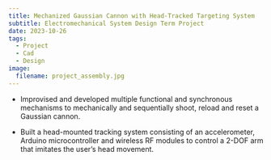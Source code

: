```yaml
---
title: Mechanized Gaussian Cannon with Head-Tracked Targeting System
subtitle: Electromechanical System Design Term Project
date: 2023-10-26
tags:
  - Project
  - Cad
  - Design
image:
  filename: project_assembly.jpg
---
```

- Improvised and developed multiple functional and synchronous mechanisms to mechanically and sequentially shoot, reload and reset a Gaussian cannon.

- Built a head-mounted tracking system consisting of an accelerometer, Arduino microcontroller and wireless RF modules to control a 2-DOF arm that imitates the user’s head movement.
